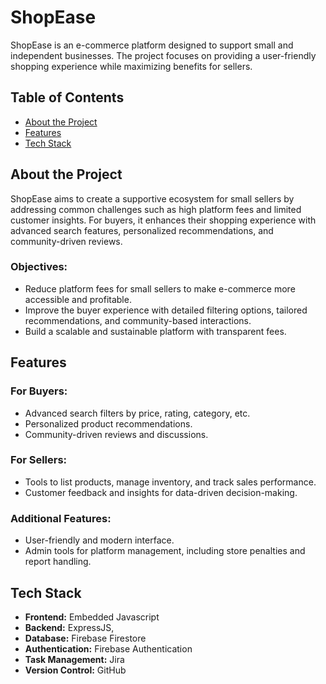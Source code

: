 # ShopEase

ShopEase is an e-commerce platform designed to support small and independent businesses. The project focuses on providing a user-friendly shopping experience while maximizing benefits for sellers.

## Table of Contents
- [About the Project](#about-the-project)
- [Features](#features)
- [Tech Stack](#tech-stack)
## About the Project

ShopEase aims to create a supportive ecosystem for small sellers by addressing common challenges such as high platform fees and limited customer insights. For buyers, it enhances their shopping experience with advanced search features, personalized recommendations, and community-driven reviews.

### Objectives:
- Reduce platform fees for small sellers to make e-commerce more accessible and profitable.
- Improve the buyer experience with detailed filtering options, tailored recommendations, and community-based interactions.
- Build a scalable and sustainable platform with transparent fees.

## Features
### For Buyers:
- Advanced search filters by price, rating, category, etc.
- Personalized product recommendations.
- Community-driven reviews and discussions.

### For Sellers:
- Tools to list products, manage inventory, and track sales performance.
- Customer feedback and insights for data-driven decision-making.

### Additional Features:
- User-friendly and modern interface.
- Admin tools for platform management, including store penalties and report handling.

## Tech Stack
- **Frontend:** Embedded Javascript
- **Backend:** ExpressJS,
- **Database:** Firebase Firestore
- **Authentication:** Firebase Authentication
- **Task Management:** Jira
- **Version Control:** GitHub
